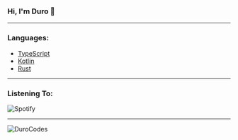 ### Hi, I'm Duro :wave:

---

### **Languages:**

- [TypeScript](https://www.typescriptlang.org/)
- [Kotlin](https://kotlinlang.org/)
- [Rust](https://www.rust-lang.org/)

---

### Listening To:

![Spotify](https://novatorem-git-main-durooos-projects.vercel.app/)

---

<img src="https://komarev.com/ghpvc/?username=DuroCodes&label=Views&color=0e75b6&style=flat" alt="DuroCodes"/>

